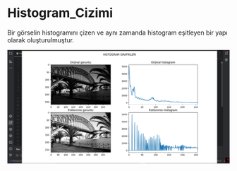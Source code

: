 # Histogram_Cizimi

Bir görselin histogramını çizen ve aynı zamanda histogram eşitleyen bir yapı olarak oluşturulmuştur. 

<img src="https://github.com/mustafaatakli/Histogram_Cizimi/blob/main/Ekran%20Al%C4%B1nt%C4%B1s%C4%B1.PNG" width="auto">
